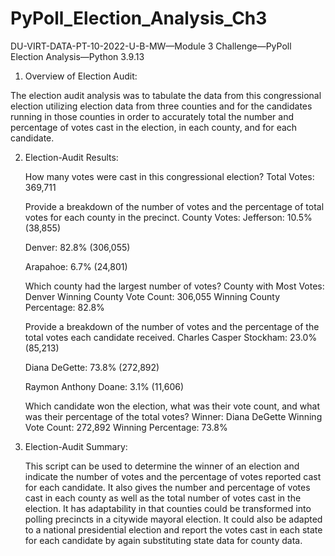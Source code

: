 # PyPoll_Election_Analysis_Ch3

DU-VIRT-DATA-PT-10-2022-U-B-MW—Module 3 Challenge—PyPoll Election Analysis—Python 3.9.13

1. Overview of Election Audit:

The election audit analysis was to tabulate the data from this congressional election utilizing election data from three counties
and for the candidates running in those counties in order to accurately total the number and percentage of votes cast in the election, in each county, and for each candidate.

2. Election-Audit Results:

   How many votes were cast in this congressional election?
   Total Votes: 369,711

   Provide a breakdown of the number of votes and the percentage of total votes for each county in the precinct.
   County Votes:
   Jefferson: 10.5% (38,855)

   Denver: 82.8% (306,055)

   Arapahoe: 6.7% (24,801)

   Which county had the largest number of votes?
   County with Most Votes: Denver
   Winning County Vote Count: 306,055
   Winning County Percentage: 82.8%

   Provide a breakdown of the number of votes and the percentage of the total votes each candidate received.
   Charles Casper Stockham: 23.0% (85,213)

   Diana DeGette: 73.8% (272,892)

   Raymon Anthony Doane: 3.1% (11,606)

   Which candidate won the election, what was their vote count, and what was their percentage of the total votes?
   Winner: Diana DeGette
   Winning Vote Count: 272,892
   Winning Percentage: 73.8%

3. Election-Audit Summary:

   This script can be used to determine the winner of an election and indicate the number of votes and
   the percentage of votes reported cast for each candidate.
   It also gives the number and percentage of votes cast in each county as well as the
   total number of votes cast in the election.
   It has adaptability in that counties could be transformed into polling precincts in a citywide mayoral election.
   It could also be adapted to a national presidential election and report the votes cast in each state for each candidate by again substituting state data for county data.
